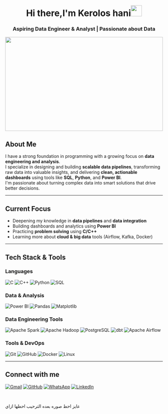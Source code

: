 <h1 align="center">
  Hi there,I'm Kerolos hani<img src="https://media.giphy.com/media/hvRJCLFzcasrR4ia7z/giphy.gif" width="35px" />
</h1>


<h3 align="center">Aspiring Data Engineer & Analyst | Passionate about Data </h3>
<p align="center">
  <img src="https://media2.giphy.com/media/v1.Y2lkPTc5MGI3NjExeTVjcWpqMDNwNnZveW43cHJ0OWRvcGRzOWo0ZXFqc2RmMDdndWJ3ZSZlcD12MV9pbnRlcm5hbF9naWZfYnlfaWQmY3Q9Zw/gVlgj80ZLp9yo/giphy.gif" width="100%" height="300"/>
</p>

## About Me

I have a strong foundation in programming with a growing focus on **data engineering and analysis**.  
I specialize in designing and building **scalable data pipelines**, transforming raw data into valuable insights, and delivering **clean, actionable dashboards** using tools like **SQL**, **Python**, and **Power BI**.  
I'm passionate about turning complex data into smart solutions that drive better decisions.


---

## Current Focus

-  Deepening my knowledge in **data pipelines** and **data integration**
-  Building dashboards and analytics using **Power BI**
-  Practicing **problem solving** using **C/C++**
-  Learning more about **cloud & big data** tools (Airflow, Kafka, Docker)

---

##  Tech Stack & Tools

### Languages
![C](https://img.shields.io/badge/C-00599C?logo=c&logoColor=white)
![C++](https://img.shields.io/badge/C++-00599C?logo=cplusplus&logoColor=white)
![Python](https://img.shields.io/badge/-Python-3776AB?logo=python&logoColor=white)
![SQL](https://img.shields.io/badge/-SQL-025E8C?logo=postgresql&logoColor=white)

### Data & Analysis
![Power BI](https://img.shields.io/badge/-Power%20BI-F2C811?logo=powerbi&logoColor=black)
![Pandas](https://img.shields.io/badge/-Pandas-150458?logo=pandas&logoColor=white)
![Matplotlib](https://img.shields.io/badge/Matplotlib-000000?logo=matplotlib&logoColor=white)

###  Data Engineering Tools
![Apache Spark](https://img.shields.io/badge/-Apache%20Spark-E25A1C?logo=apachespark&logoColor=white)
![Apache Hadoop](https://img.shields.io/badge/-Apache%20Hadoop-66CCFF?logo=apache&logoColor=black)
![PostgreSQL](https://img.shields.io/badge/-PostgreSQL-336791?logo=postgresql&logoColor=white)
![dbt](https://img.shields.io/badge/-dbt-FF694B?logo=dbt&logoColor=white)
![Apache Airflow](https://img.shields.io/badge/-Apache%20Airflow-017CEE?logo=apacheairflow&logoColor=white)

### Tools & DevOps
![Git](https://img.shields.io/badge/-Git-F05032?logo=git&logoColor=white)
![GitHub](https://img.shields.io/badge/-GitHub-181717?logo=github&logoColor=white)
![Docker](https://img.shields.io/badge/-Docker-2496ED?logo=docker&logoColor=white)
![Linux](https://img.shields.io/badge/-Linux-FCC624?logo=linux&logoColor=black)

---

## Connect with me

[![Gmail](https://img.shields.io/badge/gmail-D14836?style=for-the-badge&logo=gmail&logoColor=white)](mailto:keroloshani474@gmail.com)
[![GitHub](https://img.shields.io/badge/github-000?style=for-the-badge&logo=github&logoColor=white)](https://github.com/keroloshany47)
[![WhatsApp](https://img.shields.io/badge/whatsapp-25D366?style=for-the-badge&logo=whatsapp&logoColor=white)](https://wa.me/201205887142)
[![LinkedIn](https://img.shields.io/badge/linkedin-0077B5?style=for-the-badge&logo=linkedin&logoColor=white)](https://www.linkedin.com/in/keroloshani-data/)

<br>



<!--
<p align="center">
  <img src="https://github-readme-stats.vercel.app/api?username=keroloshany47&show_icons=true&theme=tokyonight" />
  <br/>
  <img src="https://github-readme-streak-stats.herokuapp.com?user=keroloshany47&theme=tokyonight" />
  <br/>
  <img src="https://github-readme-stats.vercel.app/api/top-langs/?username=keroloshany47&layout=compact&theme=tokyonight" />
</p>
-->






عايز احط صوره بعده الترحيب 
احطها ازاي 

